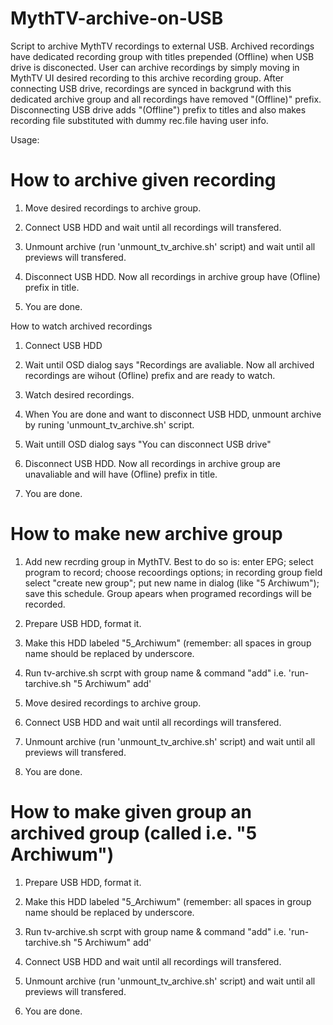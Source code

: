 # MythTV-archive-on-USB
Script to archive MythTV recordings to external USB. Archived recordings have dedicated recording group
with titles prepended (Offline) when USB drive is disconected. User can archive recordings by simply moving 
in MythTV UI desired recording to this archive recording group.
After connecting USB drive, recordings are synced in backgrund with this dedicated archive
group and all recordings have removed "(Offline)" prefix. Disconnecting USB drive adds "(Offline") prefix to 
titles and also makes recording file substituted with dummy rec.file having user info.

Usage:

How to archive given recording
==============================

 1.  Move desired recordings to archive group.

 2.  Connect USB HDD and wait until all recordings will transfered.

 3.  Unmount archive (run 'unmount_tv_archive.sh' script) and wait
     until all previews will transfered.

 4.  Disconnect USB HDD. Now all recordings in archive group
     have (Ofline) prefix in title.

 5.  You are done.

 How to watch archived recordings

 1.  Connect USB HDD

 2.  Wait until OSD dialog says "Recordings are avaliable. Now all
     archived recordings are wihout (Ofline) prefix and are ready to
     watch.

 3.  Watch desired recordings.

 4.  When You are done and want to disconnect USB HDD, unmount 
     archive by runing 'unmount_tv_archive.sh' script.

 5.  Wait untill OSD dialog says "You can disconnect USB drive"

 6.  Disconnect USB HDD. Now all recordings in archive group 
     are unavaliable and will have (Ofline) prefix in title.

 7.  You are done.





How to make new archive group
=============================

 1.  Add new recrding group in MythTV. Best to do so is: enter
     EPG; select program to record; choose recoordings options;
     in recording group field select "create new group"; put new
     name in dialog (like "5 Archiwum"); save this schedule. Group
     apears when programed recordings will be recorded.

 2.  Prepare USB HDD, format it.

 3.  Make this HDD labeled "5_Archiwum" (remember: all spaces in
     group name should be replaced by underscore.

 4.  Run tv-archive.sh scrpt with group name & command "add"
     i.e. 'run-tarchive.sh "5 Archiwum" add'

 5.  Move desired recordings to archive group.

 6.  Connect USB HDD and wait until all recordings will transfered.

 7.  Unmount archive (run 'unmount_tv_archive.sh' script) and wait
     until all previews will transfered.

 8.  You are done.





How to make given group an archived group (called i.e. "5 Archiwum")
====================================================================

 1.  Prepare USB HDD, format it.

 2.  Make this HDD labeled "5_Archiwum" (remember: all spaces in
     group name should be replaced by underscore.

 3.  Run tv-archive.sh scrpt with group name & command "add"
     i.e. 'run-tarchive.sh "5 Archiwum" add'

 4.  Connect USB HDD and wait until all recordings will transfered.

 5.  Unmount archive (run 'unmount_tv_archive.sh' script) and wait
     until all previews will transfered.

 6.  You are done.

